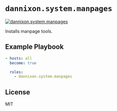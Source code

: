 # `dannixon.system.manpages`

[![dannixon.system.manpages](https://github.com/DanNixon/ansible-system/actions/workflows/manpages.yml/badge.svg?branch=main)](https://github.com/DanNixon/ansible-system/actions/workflows/manpages.yml)

Installs manpage tools.

## Example Playbook

```yaml
- hosts: all
  become: true

  roles:
    - dannixon.system.manpages
```

## License

MIT
